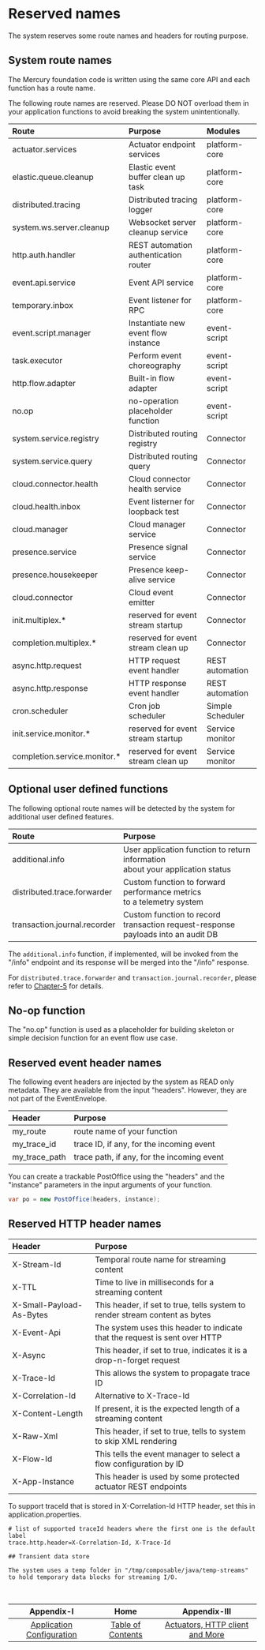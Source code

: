 # Reserved names

The system reserves some route names and headers for routing purpose.

## System route names

The Mercury foundation code is written using the same core API and each function has a route name.

The following route names are reserved. Please DO NOT overload them in your application functions
to avoid breaking the system unintentionally.

| Route                        | Purpose                               | Modules          |
|:-----------------------------|:--------------------------------------|:-----------------|
| actuator.services            | Actuator endpoint services            | platform-core    |
| elastic.queue.cleanup        | Elastic event buffer clean up task    | platform-core    |
| distributed.tracing          | Distributed tracing logger            | platform-core    |
| system.ws.server.cleanup     | Websocket server cleanup service      | platform-core    |
| http.auth.handler            | REST automation authentication router | platform-core    |
| event.api.service            | Event API service                     | platform-core    |
| temporary.inbox              | Event listener for RPC                | platform-core    |
| event.script.manager         | Instantiate new event flow instance   | event-script     |
| task.executor                | Perform event choreography            | event-script     |
| http.flow.adapter            | Built-in flow adapter                 | event-script     |
| no.op                        | no-operation placeholder function     | event-script     |
| system.service.registry      | Distributed routing registry          | Connector        |
| system.service.query         | Distributed routing query             | Connector        |
| cloud.connector.health       | Cloud connector health service        | Connector        |
| cloud.health.inbox           | Event listerner for loopback test     | Connector        |
| cloud.manager                | Cloud manager service                 | Connector        |
| presence.service             | Presence signal service               | Connector        |
| presence.housekeeper         | Presence keep-alive service           | Connector        |
| cloud.connector              | Cloud event emitter                   | Connector        |
| init.multiplex.*             | reserved for event stream startup     | Connector        |
| completion.multiplex.*       | reserved for event stream clean up    | Connector        |
| async.http.request           | HTTP request event handler            | REST automation  |
| async.http.response          | HTTP response event handler           | REST automation  |
| cron.scheduler               | Cron job scheduler                    | Simple Scheduler |
| init.service.monitor.*       | reserved for event stream startup     | Service monitor  |
| completion.service.monitor.* | reserved for event stream clean up    | Service monitor  |

## Optional user defined functions

The following optional route names will be detected by the system for additional user defined features.

| Route                        | Purpose                                                                               |
|:-----------------------------|:--------------------------------------------------------------------------------------|
| additional.info              | User application function to return information<br/> about your application status    |
| distributed.trace.forwarder  | Custom function to forward performance metrics<br/> to a telemetry system             |
| transaction.journal.recorder | Custom function to record transaction request-response<br/> payloads into an audit DB |

The `additional.info` function, if implemented, will be invoked from the "/info" endpoint and its response
will be merged into the "/info" response.

For `distributed.trace.forwarder` and `transaction.journal.recorder`, please refer to [Chapter-5](CHAPTER-5.md)
for details.

## No-op function

The "no.op" function is used as a placeholder for building skeleton or simple decision function for
an event flow use case.

## Reserved event header names

The following event headers are injected by the system as READ only metadata. They are available from the
input "headers". However, they are not part of the EventEnvelope.

| Header        | Purpose                                    | 
|:--------------|:-------------------------------------------|
| my_route      | route name of your function                |
| my_trace_id   | trace ID, if any, for the incoming event   |
| my_trace_path | trace path, if any, for the incoming event | 

You can create a trackable PostOffice using the "headers" and the "instance" parameters in the input arguments
of your function.

```java
var po = new PostOffice(headers, instance);
```

## Reserved HTTP header names

| Header                   | Purpose                                                                     | 
|:-------------------------|:----------------------------------------------------------------------------|
| X-Stream-Id              | Temporal route name for streaming content                                   |
| X-TTL                    | Time to live in milliseconds for a streaming content                        |
| X-Small-Payload-As-Bytes | This header, if set to true, tells system to render stream content as bytes |
| X-Event-Api              | The system uses this header to indicate that the request is sent over HTTP  |
| X-Async                  | This header, if set to true, indicates it is a drop-n-forget request        |
| X-Trace-Id               | This allows the system to propagate trace ID                                |
| X-Correlation-Id         | Alternative to X-Trace-Id                                                   |
| X-Content-Length         | If present, it is the expected length of a streaming content                |
| X-Raw-Xml                | This header, if set to true, tells to system to skip XML rendering          |
| X-Flow-Id                | This tells the event manager to select a flow configuration by ID           |
| X-App-Instance           | This header is used by some protected actuator REST endpoints               |

To support traceId that is stored in X-Correlation-Id HTTP header, set this in application.properties.

```properties
# list of supported traceId headers where the first one is the default label
trace.http.header=X-Correlation-Id, X-Trace-Id

## Transient data store

The system uses a temp folder in "/tmp/composable/java/temp-streams" to hold temporary data blocks for streaming I/O.
```
<br/>

|                 Appendix-I                 |                   Home                    |                    Appendix-III                    |
|:------------------------------------------:|:-----------------------------------------:|:--------------------------------------------------:|
| [Application Configuration](APPENDIX-I.md) | [Table of Contents](TABLE-OF-CONTENTS.md) | [Actuators, HTTP client and More](APPENDIX-III.md) |
